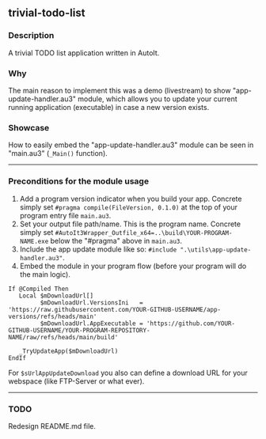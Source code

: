 ## trivial-todo-list

### Description

A trivial TODO list application written in AutoIt.

### Why

The main reason to implement this was a demo (livestream) to show "app-update-handler.au3" module, which allows you to update your current running application (executable) in case a new version exists.

### Showcase

How to easily embed the "app-update-handler.au3" module can be seen in "main.au3" (`_Main()` function).

---

### Preconditions for the module usage

1. Add a program version indicator when you build your app.
   Concrete simply set `#pragma compile(FileVersion, 0.1.0)` at the top of your program entry file `main.au3`.
2. Set your output file path/name. This is the program name.
   Concrete simply set `#AutoIt3Wrapper_Outfile_x64=..\build\YOUR-PROGRAM-NAME.exe` below the "#pragma" above in `main.au3`.
3. Include the app update module like so: `#include ".\utils\app-update-handler.au3"`.
4. Embed the module in your program flow (before your program will do the main logic).
``` autoit
If @Compiled Then
   Local $mDownloadUrl[]
         $mDownloadUrl.VersionsIni   = 'https://raw.githubusercontent.com/YOUR-GITHUB-USERNAME/app-versions/refs/heads/main'
         $mDownloadUrl.AppExecutable = 'https://github.com/YOUR-GITHUB-USERNAME/YOUR-PROGRAM-REPOSITORY-NAME/raw/refs/heads/main/build'

   _TryUpdateApp($mDownloadUrl)
EndIf
```
For `$sUrlAppUpdateDownload` you also can define a download URL for your webspace (like FTP-Server or what ever).

---

### TODO

Redesign README.md file.
